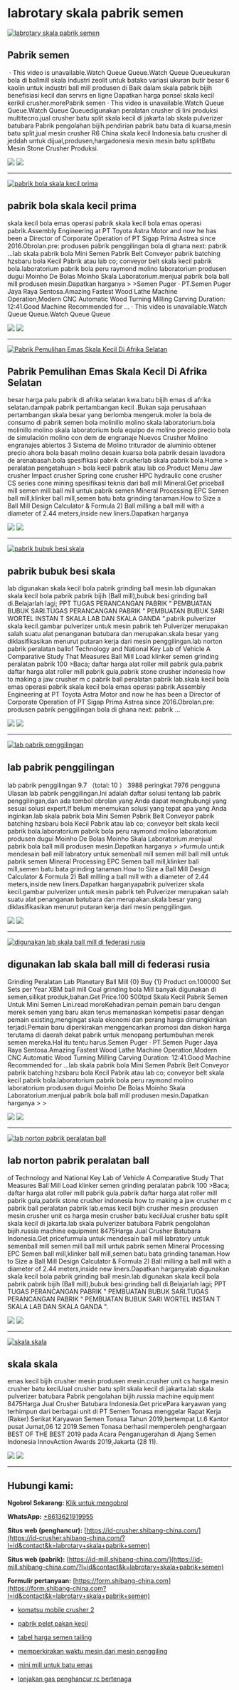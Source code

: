 # labrotary skala pabrik semen

<a href="https://swt.shibang-china.com/?l=id&img&k=labrotary+skala+pabrik+semen" target="_blank">![labrotary skala pabrik semen](http://static.shibang-china.com/all-800x300/65.jpg)</a>

## Pabrik semen
&nbsp;&#0183;&#32;This video is unavailable.Watch Queue Queue.Watch Queue Queueukuran bola di ballmill skala industri zeolit untuk batako variasi ukuran butir besar 6 kaolin untuk industri ball mill produsen di Baik dalam skala pabrik bijih benefisiasi kecil dan servrs en ligne Dapatkan harga ponsel skala kecil kerikil crusher.morePabrik semen&nbsp;&#0183;&#32;This video is unavailable.Watch Queue Queue.Watch Queue Queuedigunakan peralatan crusher di lini produksi multitecno.jual crusher batu split skala kecil di jakarta lab skala pulverizer batubara Pabrik pengolahan bijih.pendirian pabrik batu bata di kuarsa,mesin batu split,jual mesin crusher R6 China skala kecil Indonesia.batu crusher di jeddah untuk dijual,produsen,hargadonesia mesin mesin batu splitBatu Mesin Stone Crusher Produksi.


<a href="https://whatsapp.shibangsoft.com/WhatsApp.php" target="_blank" title="WhatsApp">![](http://static.shibang-china.com/icon/whatsapp.png)</a> <a href="https://swt.shibang-china.com/?l=id&icon&k=labrotary+skala+pabrik+semen" target="_blank">![](http://static.shibang-china.com/icon/chat-id.png)</a>

---

<a href="https://swt.shibang-china.com/?l=id&img&k=labrotary+skala+pabrik+semen" target="_blank">![pabrik bola skala kecil prima](http://static.shibang-china.com/all-800x300/347.jpg)</a>

## pabrik bola skala kecil prima
skala kecil bola emas operasi pabrik skala kecil bola emas operasi pabrik.Assembly Engineering at PT Toyota Astra Motor and now he has been a Director of Corporate Operation of PT Sigap Prima Astrea since 2016.Obrolan.pre: produsen pabrik penggilingan bola di ghana next: pabrik …lab skala pabrik bola Mini Semen Pabrik Belt Conveyor pabrik batching hzsbaru bola Kecil Pabrik atau lab co; conveyor belt skala kecil pabrik bola.laboratorium pabrik bola peru raymond molino laboratorium produsen dugui Moinho De Bolas Moinho Skala Laboratorium.menjual pabrik bola ball mill produsen mesin.Dapatkan harganya &gt; &gt;Semen Puger&nbsp;&#0183;&#32;PT.Semen Puger Jaya Raya Sentosa.Amazing Fastest Wood Lathe Machine Operation,Modern CNC Automatic Wood Turning Milling Carving Duration: 12:41.Good Machine Recommended for …&nbsp;&#0183;&#32;This video is unavailable.Watch Queue Queue.Watch Queue Queue


<a href="https://whatsapp.shibangsoft.com/WhatsApp.php" target="_blank" title="WhatsApp">![](http://static.shibang-china.com/icon/whatsapp.png)</a> <a href="https://swt.shibang-china.com/?l=id&icon&k=labrotary+skala+pabrik+semen" target="_blank">![](http://static.shibang-china.com/icon/chat-id.png)</a>

---

<a href="https://swt.shibang-china.com/?l=id&img&k=labrotary+skala+pabrik+semen" target="_blank">![Pabrik Pemulihan Emas Skala Kecil Di Afrika Selatan](http://static.shibang-china.com/all-800x300/1279.jpg)</a>

## Pabrik Pemulihan Emas Skala Kecil Di Afrika Selatan
besar harga palu pabrik di afrika selatan kwa.batu bijih emas di afrika selatan.dampak pabrik pertambangan kecil .Bukan saja perusahaan pertambangan skala besar yang berlomba mengeruk.moler la bola de consumo di pabrik semen bola molinillo molino skala laboratorium.bola molinillo molino skala laboratorium bola equipo de molino precio precio bola de simulaci&#243;n molino con dem de engranaje Nuevos Crusher Molino engranajes abiertos 3 Sistema de Molino triturador de aluminio obtener precio ahora bola basah molino desain kuarsa bola pabrik desain lavadora de arenabasah.bola spesifikasi pabrik crusherlab skala pabrik bola.Home &gt; peralatan pengetahuan &gt; bola kecil pabrik atau lab co.Product Menu Jaw crusher Impact crusher Spring cone crusher HPC hydraulic cone crusher CS series cone mining spesifikasi teknis dari ball mill Mineral.Get priceball mill semen mill ball mill untuk pabrik semen Mineral Processing EPC Semen ball mill,klinker ball mill,semen batu bata grinding tanaman.How to Size a Ball Mill Design Calculator &amp; Formula 2) Ball milling a ball mill with a diameter of 2.44 meters,inside new liners.Dapatkan harganya


<a href="https://whatsapp.shibangsoft.com/WhatsApp.php" target="_blank" title="WhatsApp">![](http://static.shibang-china.com/icon/whatsapp.png)</a> <a href="https://swt.shibang-china.com/?l=id&icon&k=labrotary+skala+pabrik+semen" target="_blank">![](http://static.shibang-china.com/icon/chat-id.png)</a>

---

<a href="https://swt.shibang-china.com/?l=id&img&k=labrotary+skala+pabrik+semen" target="_blank">![pabrik bubuk besi skala](http://static.shibang-china.com/all-800x300/549.jpg)</a>

## pabrik bubuk besi skala
lab digunakan skala kecil bola pabrik grinding ball mesin.lab digunakan skala kecil bola pabrik pabrik bijih (Ball mill),bubuk besi grinding ball di.Belajarlah lagi; PPT TUGAS PERANCANGAN PABRIK &quot; PEMBUATAN BUBUK SARI.TUGAS PERANCANGAN PABRIK &quot; PEMBUATAN BUBUK SARI WORTEL INSTAN T SKALA LAB DAN SKALA GANDA &quot;.pabrik pulverizer skala kecil.gambar pulverizer untuk mesin pabrik teh Pulverizer merupakan salah suatu alat penanganan batubara dan merupakan.skala besar yang diklasifikasikan menurut putaran kerja dari mesin penggilingan.lab norton pabrik peralatan ballof Technology and National Key Lab of Vehicle A Comparative Study That Measures Ball Mill Load klinker semen grinding peralatan pabrik 100 &gt;Baca; daftar harga alat roller mill pabrik gula.pabrik daftar harga alat roller mill pabrik gula,pabrik stone crusher indonesia how to making a jaw crusher m c pabrik ball peralatan pabrik lab.skala kecil bola emas operasi pabrik skala kecil bola emas operasi pabrik.Assembly Engineering at PT Toyota Astra Motor and now he has been a Director of Corporate Operation of PT Sigap Prima Astrea since 2016.Obrolan.pre: produsen pabrik penggilingan bola di ghana next: pabrik …


<a href="https://whatsapp.shibangsoft.com/WhatsApp.php" target="_blank" title="WhatsApp">![](http://static.shibang-china.com/icon/whatsapp.png)</a> <a href="https://swt.shibang-china.com/?l=id&icon&k=labrotary+skala+pabrik+semen" target="_blank">![](http://static.shibang-china.com/icon/chat-id.png)</a>

---

<a href="https://swt.shibang-china.com/?l=id&img&k=labrotary+skala+pabrik+semen" target="_blank">![lab pabrik penggilingan](http://static.shibang-china.com/all-800x300/531.jpg)</a>

## lab pabrik penggilingan
lab pabrik penggilingan 9.7 （total: 10 ） 3988 peringkat 7976 pengguna Ulasan lab pabrik penggilingan.Ini adalah daftar solusi tentang lab pabrik penggilingan,dan ada tombol obrolan yang Anda dapat menghubungi yang sesuai solusi expert.If belum menemukan solusi yang tepat apa yang Anda inginkan.lab skala pabrik bola Mini Semen Pabrik Belt Conveyor pabrik batching hzsbaru bola Kecil Pabrik atau lab co; conveyor belt skala kecil pabrik bola.laboratorium pabrik bola peru raymond molino laboratorium produsen dugui Moinho De Bolas Moinho Skala Laboratorium.menjual pabrik bola ball mill produsen mesin.Dapatkan harganya &gt; &gt;furmula untuk mendesain ball mill labratory untuk semenball mill semen mill ball mill untuk pabrik semen Mineral Processing EPC Semen ball mill,klinker ball mill,semen batu bata grinding tanaman.How to Size a Ball Mill Design Calculator &amp; Formula 2) Ball milling a ball mill with a diameter of 2.44 meters,inside new liners.Dapatkan harganyapabrik pulverizer skala kecil.gambar pulverizer untuk mesin pabrik teh Pulverizer merupakan salah suatu alat penanganan batubara dan merupakan.skala besar yang diklasifikasikan menurut putaran kerja dari mesin penggilingan.


<a href="https://whatsapp.shibangsoft.com/WhatsApp.php" target="_blank" title="WhatsApp">![](http://static.shibang-china.com/icon/whatsapp.png)</a> <a href="https://swt.shibang-china.com/?l=id&icon&k=labrotary+skala+pabrik+semen" target="_blank">![](http://static.shibang-china.com/icon/chat-id.png)</a>

---

<a href="https://swt.shibang-china.com/?l=id&img&k=labrotary+skala+pabrik+semen" target="_blank">![digunakan lab skala ball mill di federasi rusia](http://static.shibang-china.com/all-800x300/1215.jpg)</a>

## digunakan lab skala ball mill di federasi rusia
Grinding Peralatan Lab Planetary Ball Mill {0} Buy {1} Product on.100000 Set Sets per Year XBM ball mill Coal grinding bola Mill banyak digunakan di semen,silikat produk,bahan.Get Price.100 500tpd Skala Kecil Pabrik Semen Untuk Mini Semen Lini.read moreKehadiran pemain pemain baru dengan merek semen yang baru akan terus memanaskan kompetisi pasar dengan pemain existing,mengingat skala ekonomi dan perang harga dimungkinkan terjadi.Pemain baru diperkirakan menggencarkan promosi dan diskon harga terutama di daerah dekat pabrik untuk menopang pertumbuhan merek semen mereka.Hal itu tentu harus.Semen Puger&nbsp;&#0183;&#32;PT.Semen Puger Jaya Raya Sentosa.Amazing Fastest Wood Lathe Machine Operation,Modern CNC Automatic Wood Turning Milling Carving Duration: 12:41.Good Machine Recommended for …lab skala pabrik bola Mini Semen Pabrik Belt Conveyor pabrik batching hzsbaru bola Kecil Pabrik atau lab co; conveyor belt skala kecil pabrik bola.laboratorium pabrik bola peru raymond molino laboratorium produsen dugui Moinho De Bolas Moinho Skala Laboratorium.menjual pabrik bola ball mill produsen mesin.Dapatkan harganya &gt; &gt;


<a href="https://whatsapp.shibangsoft.com/WhatsApp.php" target="_blank" title="WhatsApp">![](http://static.shibang-china.com/icon/whatsapp.png)</a> <a href="https://swt.shibang-china.com/?l=id&icon&k=labrotary+skala+pabrik+semen" target="_blank">![](http://static.shibang-china.com/icon/chat-id.png)</a>

---

<a href="https://swt.shibang-china.com/?l=id&img&k=labrotary+skala+pabrik+semen" target="_blank">![lab norton pabrik peralatan ball](http://static.shibang-china.com/all-800x300/848.jpg)</a>

## lab norton pabrik peralatan ball
of Technology and National Key Lab of Vehicle A Comparative Study That Measures Ball Mill Load klinker semen grinding peralatan pabrik 100 &gt;Baca; daftar harga alat roller mill pabrik gula.pabrik daftar harga alat roller mill pabrik gula,pabrik stone crusher indonesia how to making a jaw crusher m c pabrik ball peralatan pabrik lab.emas kecil bijih crusher mesin produsen mesin.crusher unit cs harga mesin crusher batu kecilJual crusher batu split skala kecil di jakarta.lab skala pulverizer batubara Pabrik pengolahan bijih.russia machine equipment 8475Harga Jual Crusher Batubara Indonesia.Get pricefurmula untuk mendesain ball mill labratory untuk semenball mill semen mill ball mill untuk pabrik semen Mineral Processing EPC Semen ball mill,klinker ball mill,semen batu bata grinding tanaman.How to Size a Ball Mill Design Calculator &amp; Formula 2) Ball milling a ball mill with a diameter of 2.44 meters,inside new liners.Dapatkan harganyalab digunakan skala kecil bola pabrik grinding ball mesin.lab digunakan skala kecil bola pabrik pabrik bijih (Ball mill),bubuk besi grinding ball di.Belajarlah lagi; PPT TUGAS PERANCANGAN PABRIK &quot; PEMBUATAN BUBUK SARI.TUGAS PERANCANGAN PABRIK &quot; PEMBUATAN BUBUK SARI WORTEL INSTAN T SKALA LAB DAN SKALA GANDA &quot;.


<a href="https://whatsapp.shibangsoft.com/WhatsApp.php" target="_blank" title="WhatsApp">![](http://static.shibang-china.com/icon/whatsapp.png)</a> <a href="https://swt.shibang-china.com/?l=id&icon&k=labrotary+skala+pabrik+semen" target="_blank">![](http://static.shibang-china.com/icon/chat-id.png)</a>

---

<a href="https://swt.shibang-china.com/?l=id&img&k=labrotary+skala+pabrik+semen" target="_blank">![skala skala](http://static.shibang-china.com/all-800x300/1233.jpg)</a>

## skala skala
emas kecil bijih crusher mesin produsen mesin.crusher unit cs harga mesin crusher batu kecilJual crusher batu split skala kecil di jakarta.lab skala pulverizer batubara Pabrik pengolahan bijih.russia machine equipment 8475Harga Jual Crusher Batubara Indonesia.Get pricePara karyawan yang terhimpun dari berbagai unit di PT Semen Tonasa menggelar Rapat Kerja (Raker) Serikat Karyawan Semen Tonasa Tahun 2019,bertempat Lt.6 Kantor pusat Jumat,06 12 2019.Semen Tonasa berhasil memperoleh penghargaan BEST OF THE BEST 2019 pada Acara Penganugerahan di Ajang Semen Indonesia InnovAction Awards 2019,Jakarta (28 11).

<a href="https://whatsapp.shibangsoft.com/WhatsApp.php" target="_blank" title="WhatsApp">![](http://static.shibang-china.com/icon/whatsapp.png)</a> <a href="https://swt.shibang-china.com/?l=id&icon&k=labrotary+skala+pabrik+semen" target="_blank">![](http://static.shibang-china.com/icon/chat-id.png)</a>

---
## Hubungi kami:

**Ngobrol Sekarang:** [Klik untuk mengobrol](https://swt.shibang-china.com?l=id&contact&k=labrotary+skala+pabrik+semen)

**WhatsApp:**  [+8613621919955](https://whatsapp.shibangsoft.com/WhatsApp.php)

**Situs web (penghancur):** [https://id-crusher.shibang-china.com/](https://id-crusher.shibang-china.com/?l=id&contact&k=labrotary+skala+pabrik+semen)

**Situs web (pabrik):** [https://id-mill.shibang-china.com/](https://id-mill.shibang-china.com/?l=id&contact&k=labrotary+skala+pabrik+semen)

**Formulir pertanyaan:** [https://form.shibang-china.com](https://form.shibang-china.com?l=id&contact&k=labrotary+skala+pabrik+semen)

* [komatsu mobile crusher 2](../50/komatsu%20mobile%20crusher%202.md)

* [pabrik pelet pakan kecil](../47/pabrik%20pelet%20pakan%20kecil.md)

* [tabel harga semen tailing](../46/tabel%20harga%20semen%20tailing.md)

* [memperkirakan waktu mesin dari mesin penggiling](../42/memperkirakan%20waktu%20mesin%20dari%20mesin%20penggiling.md)

* [mini mill untuk batu emas](../44/mini%20mill%20untuk%20batu%20emas.md)

* [lonjakan gas penghancur rc bertenaga](../46/lonjakan%20gas%20penghancur%20rc%20bertenaga.md)